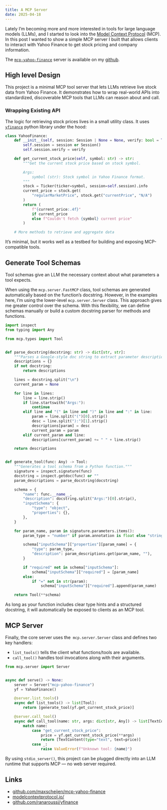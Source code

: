 ```yaml
---
title: A MCP Server
date: 2025-04-18
---
```


Lately I’m becoming more and more interested in tools for large language models (LLMs), and I started to look into the [Model Context Protocol](https://modelcontextprotocol.io/) (MCP). In this post I wanted to show a simple MCP server I built that allows clients to interact with Yahoo Finance to get stock pricing and company information.

The [`mcp-yahoo-finance`](https://github.com/maxscheijen/mcp-yahoo-finance) server is available on my [github](https://github.com/maxscheijen/mcp-yahoo-finance).

## High level Design

This project is a minimal MCP tool server that lets LLMs retrieve live stock data from Yahoo Finance. It demonstrates how to wrap real-world APIs into standardized, discoverable MCP tools that LLMs can reason about and call.

###  Wrapping Existing API

The logic for retrieving stock prices lives in a small utility class. It uses [`yfinance`](https://github.com/ranaroussi/yfinance) python library under the hood:

```python
class YahooFinance:
    def __init__(self, session: Session | None = None, verify: bool = True) -> None:
        self.session = session or Session()
        self.session.verify = verify

    def get_current_stock_price(self, symbol: str) -> str:
        """Get the current stock price based on stock symbol.

        Args:
            symbol (str): Stock symbol in Yahoo Finance format.
        """
        stock = Ticker(ticker=symbol, session=self.session).info
        current_price = stock.get(
            "regularMarketPrice", stock.get("currentPrice", "N/A")
        )
        return (
            f"{current_price:.4f}"
            if current_price
            else f"Couldn't fetch {symbol} current price"
        )

    # More methods to retrieve and aggregate data
```

It’s minimal, but it works well as a testbed for building and exposing MCP-compatible tools.

## Generate Tool Schemas

Tool schemas give an LLM the necessary context about what parameters a tool expects.

When using the `mcp.server.FastMCP` class, tool schemas are generated automatically based on the function’s docstring. However, in the examples here, I’m using the lower-level `mcp.server.Server` class. This approach gives me greater control over the schema. With this flexibility, we can define schemas manually or build a custom docstring parser for methods and functions.

```python
import inspect
from typing import Any

from mcp.types import Tool


def parse_docstring(docstring: str) -> dict[str, str]:
    """Parses a Google-style doc string to extract parameter descriptions."""
    descriptions = {}
    if not docstring:
        return descriptions

    lines = docstring.split("\n")
    current_param = None

    for line in lines:
        line = line.strip()
        if line.startswith("Args:"):
            continue
        elif line and "(" in line and ")" in line and ":" in line:
            param = line.split("(")[0].strip()
            desc = line.split("):")[1].strip()
            descriptions[param] = desc
            current_param = param
        elif current_param and line:
            descriptions[current_param] += " " + line.strip()

    return descriptions


def generate_tool(func: Any) -> Tool:
    """Generates a tool schema from a Python function."""
    signature = inspect.signature(func)
    docstring = inspect.getdoc(func) or ""
    param_descriptions = parse_docstring(docstring)

    schema = {
        "name": func.__name__,
        "description": docstring.split("Args:")[0].strip(),
        "inputSchema": {
            "type": "object",
            "properties": {},
        },
    }

    for param_name, param in signature.parameters.items():
        param_type = "number" if param.annotation is float else "string"

        schema["inputSchema"]["properties"][param_name] = {
            "type": param_type,
            "description": param_descriptions.get(param_name, ""),
        }

        if "required" not in schema["inputSchema"]:
            schema["inputSchema"]["required"] = [param_name]
        else:
            if "=" not in str(param):
                schema["inputSchema"]["required"].append(param_name)

    return Tool(**schema)
```

As long as your function includes clear type hints and a structured docstring, it will automatically be exposed to clients as an MCP tool.

## MCP Server

Finally, the core server uses the` mcp.server.Server` class and defines two key handlers:

- `list_tools()` tells the client what functions/tools are available.
- `call_tool()` handles tool invocations along with their arguments.

```python
from mcp.server import Server


async def serve() -> None:
    server = Server("mcp-yahoo-finance")
    yf = YahooFinance()

    @server.list_tools()
    async def list_tools() -> list[Tool]:
        return [generate_tool(yf.get_current_stock_price)]

    @server.call_tool()
    async def call_tool(name: str, args: dict[str, Any]) -> list[TextContent]:
        match name:
            case "get_current_stock_price":
                price = yf.get_current_stock_price(**args)
                return [TextContent(type="text", text=price)]
            case _:
                raise ValueError(f"Unknown tool: {name}")

```

By using `stdio_server()`, this project can be plugged directly into an LLM runtime that supports MCP — no web server required.

## Links

- [github.com/maxscheijen/mcp-yahoo-finance](https://github.com/maxscheijen/mcp-yahoo-finance)
- [modelcontextprotocol.io/](https://modelcontextprotocol.io/)
- [github.com/ranaroussi/yfinance](https://github.com/ranaroussi/yfinance)

